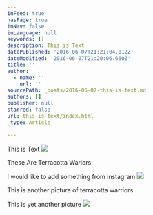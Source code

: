 ```yaml
---
inFeed: true
hasPage: true
inNav: false
inLanguage: null
keywords: []
description: This is Text
datePublished: '2016-06-07T21:21:04.012Z'
dateModified: '2016-06-07T21:20:06.660Z'
title: ''
author:
  - name: ''
    url: ''
sourcePath: _posts/2016-06-07-this-is-text.md
authors: []
publisher: null
starred: false
url: this-is-text/index.html
_type: Article

---
```

This is Text
![](https://the-grid-user-content.s3-us-west-2.amazonaws.com/29c1d64e-f4e2-49f9-930b-0aa4143612e5.jpg)

These Are Terracotta Wariors

I would like to add something from instagram
![](https://the-grid-user-content.s3-us-west-2.amazonaws.com/0f2b1635-1c45-4bbd-9f44-517e1ce49bc0.jpg)

This is another picture of terracotta warriors

This is yet another picture
![](https://the-grid-user-content.s3-us-west-2.amazonaws.com/3c6adbd1-6b29-4d8b-a755-0c8c37a9cc7b.jpg)